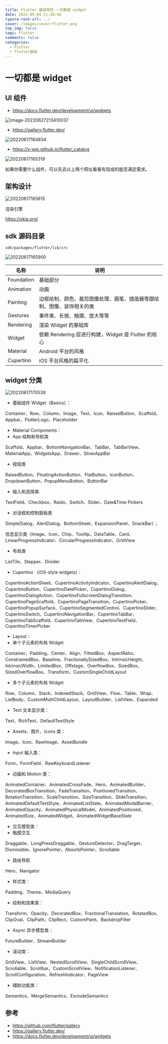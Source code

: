 ```yaml
---
title: Flutter-基础特性-一切都是 widget
date: 2022-09-04 21:28:46
typora-root-url: ../
cover: /images/cover/flutter.png
top_img: false
tags: Flutter
comments: false
categories:
  - Flutter
  - flutter基础
---
```


# 一切都是 widget

## UI 组件

- https://docs.flutter.dev/development/ui/widgets

![image-20220627213410037](/assets/image-20220627213410037.png)

- https://gallery.flutter.dev/

![20220617164834](/assets/20220617164834.png)

- https://x-wei.github.io/flutter_catalog

![20220617165319](/assets/20220617165319.png)

如果你需要什么组件，可以先去以上两个网址看看有现成的能否满足需求。

## 架构设计

![20220617165615](/assets/20220617165615.png)

渲染引擎

https://skia.org/

## sdk 源码目录

```
sdk/packages/flutter/lib/src
```

![20220617165900](/assets/20220617165900.png)

| 名称       | 说明                                                         |
| ---------- | ------------------------------------------------------------ |
| Foundation | 基础部分                                                     |
| Animation  | 动画                                                         |
| Painting   | 边框绘制、颜色、裁剪图像处理、画笔、插值器等跟绘制、图像、装饰相关的类 |
| Gestures   | 事件类、长按、触摸、放大等等                                 |
| Rendering  | 渲染 Widget 的基础库                                         |
| Widget     | 依赖 Rendering 层进行构建，Widget 是 Flutter 的核心          |
| Material   | Android 平台的风格                                           |
| Cupertino  | iOS 平台风格的扁平化                                         |

## widget 分类

![20220617170539](/assets/20220617170539.png)

- 基础组件 Widget（Basics）：

Container、Row、Column、Image、Text、Icon、RaisedButton、Scaffold、Appbar、FlutterLogo、Placeholder

- Material Components：
- App 结构和导航类

Scaffold、Appbar、BottomNavigationBar、TabBar、TabBarView、MaterialApp、WidgetsApp、Drawer、SliverAppBar

- 按钮类

RaisedButton、FloatingActionButton、FlatButton、IconButton、DropdownButton、PopupMenuButton、ButtonBar

- 输入和选择类

TextField、Checkbox、Raido、Switch、Slider、Date&Time Pickers

- 对话框和控制面板类

SimpleDialog、AlertDialog、BottomSheet、ExpansionPanel、SnackBar）；

信息显示类（Image、Icon、Chip、Tooltip、DataTable、Card、LinearProgressIndicator、CircularProgressIndicator、GridView

- 布局类

ListTile、Stepper、Divider

- Cupertino （iOS-style widgets）：

CupertinoActionSheet、CupertinoActivityIndicator、CupertinoAlertDialog、CupertinoButton、CupertinoDatePicker、CupertinoDialog、CupertinoDialogAction、CupertinoFullscreenDialogTransition、CupertinoPageScaffold、CupertinoPageTransition、CupertinoPicker、CupertinoPopupSurface、CupertinoSegmentedControl、CupertinoSlider、CupertinoSwitch、CupertinoNavigationBar、CupertinoTabBar、CupertinoTabScaffold、CupertinoTabView、CupertinoTextField、CupertinoTimerPicker

- Layout：
- 单个子元素的布局 Widget

Container、Padding、Center、Align、FittedBox、AspectRatio、ConstrainedBox、Baseline、FractionallySizedBox、IntrinsicHeight、IntrinsicWidth、LimitedBox、Offstage、OverflowBox、SizedBox、SizedOverflowBox、Transform、CustomSingleChildLayout

- 多个子元素的布局 Widget

Row、Column、Stack、IndexedStack、GridView、Flow、Table、Wrap、ListBody、CustomMultiChildLayout、LayoutBuilder、ListView、Expanded

- Text 文本显示类：

Text、RichText、DefaultTextStyle

- Assets、图片、Icons 类：

Image、Icon、RawImage、AssetBundle

- Input 输入类：

Form、FormField、RawKeyboardListener

- 动画和 Motion 类：

AnimatedContainer、AnimatedCrossFade、Hero、AnimatedBuilder、DecoratedBoxTransition、FadeTransition、PositionedTransition、RotationTransition、ScaleTransition、SizeTransition、SlideTransition、AnimatedDefaultTextStyle、AnimatedListState、AnimatedModalBarrier、AnimatedOpacity、AnimatedPhysicalModel、AnimatedPositioned、AnimatedSize、AnimatedWidget、AnimatedWidgetBaseState

- 交互模型类：
- 触摸交互

Draggable、LongPressDraggable、GestureDetector、DragTarget、Dismissible、IgnorePointer、AbsorbPointer、Scrollable

- 路由导航

Hero、Navigator

- 样式类：

Padding、Theme、MediaQuery

- 绘制和效果类：

Transform、Opacity、DecoratedBox、FractionalTranslation、RotatedBox、ClipOval、ClipPath、ClipRect、CustomPaint、BackdropFilter

- Async 异步模型类：

FutureBuilder、StreamBuilder

- 滚动类：

GridView、ListView、NestedScrollView、SingleChildScrollView、Scrollable、Scrollbar、CustomScrollView、NotificationListener、ScrollConfiguration、RefreshIndicator、PageView

- 辅助功能类：

Semantics、MergeSemantics、ExcludeSemantics

## 参考

- https://github.com/flutter/gallery
- https://gallery.flutter.dev/
- https://docs.flutter.dev/development/ui/widgets

